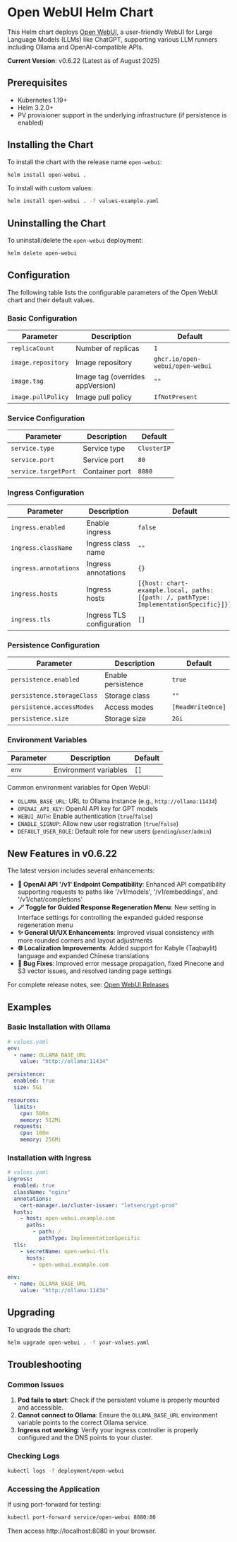 # Open WebUI Helm Chart

This Helm chart deploys [Open WebUI](https://github.com/open-webui/open-webui), a user-friendly WebUI for Large Language Models (LLMs) like ChatGPT, supporting various LLM runners including Ollama and OpenAI-compatible APIs.

**Current Version**: v0.6.22 (Latest as of August 2025)

## Prerequisites

- Kubernetes 1.19+
- Helm 3.2.0+
- PV provisioner support in the underlying infrastructure (if persistence is enabled)

## Installing the Chart

To install the chart with the release name `open-webui`:

```bash
helm install open-webui .
```

To install with custom values:

```bash
helm install open-webui . -f values-example.yaml
```

## Uninstalling the Chart

To uninstall/delete the `open-webui` deployment:

```bash
helm delete open-webui
```

## Configuration

The following table lists the configurable parameters of the Open WebUI chart and their default values.

### Basic Configuration

| Parameter          | Description                      | Default                         |
| ------------------ | -------------------------------- | ------------------------------- |
| `replicaCount`     | Number of replicas               | `1`                             |
| `image.repository` | Image repository                 | `ghcr.io/open-webui/open-webui` |
| `image.tag`        | Image tag (overrides appVersion) | `""`                            |
| `image.pullPolicy` | Image pull policy                | `IfNotPresent`                  |

### Service Configuration

| Parameter            | Description    | Default     |
| -------------------- | -------------- | ----------- |
| `service.type`       | Service type   | `ClusterIP` |
| `service.port`       | Service port   | `80`        |
| `service.targetPort` | Container port | `8080`      |

### Ingress Configuration

| Parameter             | Description               | Default                                                                               |
| --------------------- | ------------------------- | ------------------------------------------------------------------------------------- |
| `ingress.enabled`     | Enable ingress            | `false`                                                                               |
| `ingress.className`   | Ingress class name        | `""`                                                                                  |
| `ingress.annotations` | Ingress annotations       | `{}`                                                                                  |
| `ingress.hosts`       | Ingress hosts             | `[{host: chart-example.local, paths: [{path: /, pathType: ImplementationSpecific}]}]` |
| `ingress.tls`         | Ingress TLS configuration | `[]`                                                                                  |

### Persistence Configuration

| Parameter                  | Description        | Default           |
| -------------------------- | ------------------ | ----------------- |
| `persistence.enabled`      | Enable persistence | `true`            |
| `persistence.storageClass` | Storage class      | `""`              |
| `persistence.accessModes`  | Access modes       | `[ReadWriteOnce]` |
| `persistence.size`         | Storage size       | `2Gi`             |

### Environment Variables

| Parameter | Description           | Default |
| --------- | --------------------- | ------- |
| `env`     | Environment variables | `[]`    |

Common environment variables for Open WebUI:

- `OLLAMA_BASE_URL`: URL to Ollama instance (e.g., `http://ollama:11434`)
- `OPENAI_API_KEY`: OpenAI API key for GPT models
- `WEBUI_AUTH`: Enable authentication (`true`/`false`)
- `ENABLE_SIGNUP`: Allow new user registration (`true`/`false`)
- `DEFAULT_USER_ROLE`: Default role for new users (`pending`/`user`/`admin`)

## New Features in v0.6.22

The latest version includes several enhancements:

- **🔗 OpenAI API '/v1' Endpoint Compatibility**: Enhanced API compatibility supporting requests to paths like '/v1/models', '/v1/embeddings', and '/v1/chat/completions'
- **🪄 Toggle for Guided Response Regeneration Menu**: New setting in Interface settings for controlling the expanded guided response regeneration menu
- **✨ General UI/UX Enhancements**: Improved visual consistency with more rounded corners and layout adjustments
- **🌐 Localization Improvements**: Added support for Kabyle (Taqbaylit) language and expanded Chinese translations
- **🐞 Bug Fixes**: Improved error message propagation, fixed Pinecone and S3 vector issues, and resolved landing page settings

For complete release notes, see: [Open WebUI Releases](https://github.com/open-webui/open-webui/releases)

## Examples

### Basic Installation with Ollama

```yaml
# values.yaml
env:
  - name: OLLAMA_BASE_URL
    value: "http://ollama:11434"

persistence:
  enabled: true
  size: 5Gi

resources:
  limits:
    cpu: 500m
    memory: 512Mi
  requests:
    cpu: 100m
    memory: 256Mi
```

### Installation with Ingress

```yaml
# values.yaml
ingress:
  enabled: true
  className: "nginx"
  annotations:
    cert-manager.io/cluster-issuer: "letsencrypt-prod"
  hosts:
    - host: open-webui.example.com
      paths:
        - path: /
          pathType: ImplementationSpecific
  tls:
    - secretName: open-webui-tls
      hosts:
        - open-webui.example.com

env:
  - name: OLLAMA_BASE_URL
    value: "http://ollama:11434"
```

## Upgrading

To upgrade the chart:

```bash
helm upgrade open-webui . -f your-values.yaml
```

## Troubleshooting

### Common Issues

1. **Pod fails to start**: Check if the persistent volume is properly mounted and accessible.
2. **Cannot connect to Ollama**: Ensure the `OLLAMA_BASE_URL` environment variable points to the correct Ollama service.
3. **Ingress not working**: Verify your ingress controller is properly configured and the DNS points to your cluster.

### Checking Logs

```bash
kubectl logs -f deployment/open-webui
```

### Accessing the Application

If using port-forward for testing:

```bash
kubectl port-forward service/open-webui 8080:80
```

Then access http://localhost:8080 in your browser.
